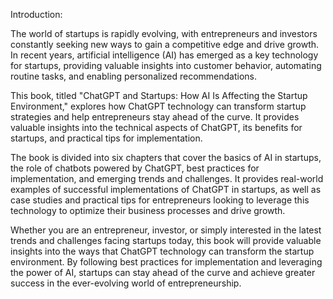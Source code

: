Introduction:

The world of startups is rapidly evolving, with entrepreneurs and investors constantly seeking new ways to gain a competitive edge and drive growth. In recent years, artificial intelligence (AI) has emerged as a key technology for startups, providing valuable insights into customer behavior, automating routine tasks, and enabling personalized recommendations.

This book, titled "ChatGPT and Startups: How AI Is Affecting the Startup Environment," explores how ChatGPT technology can transform startup strategies and help entrepreneurs stay ahead of the curve. It provides valuable insights into the technical aspects of ChatGPT, its benefits for startups, and practical tips for implementation.

The book is divided into six chapters that cover the basics of AI in startups, the role of chatbots powered by ChatGPT, best practices for implementation, and emerging trends and challenges. It provides real-world examples of successful implementations of ChatGPT in startups, as well as case studies and practical tips for entrepreneurs looking to leverage this technology to optimize their business processes and drive growth.

Whether you are an entrepreneur, investor, or simply interested in the latest trends and challenges facing startups today, this book will provide valuable insights into the ways that ChatGPT technology can transform the startup environment. By following best practices for implementation and leveraging the power of AI, startups can stay ahead of the curve and achieve greater success in the ever-evolving world of entrepreneurship.
